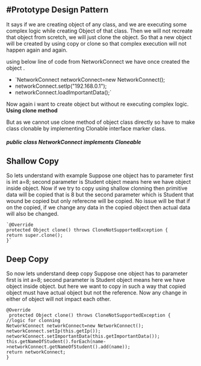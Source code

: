 #Prototype Design Pattern
-

It says if we are creating object of any class, and we are executing some complex logic while creating 
Object of that class. Then we will not recreate that object from scretch, we will just clone the object. 
So that a new object will be created by using copy or clone so that complex execution will not happen again and again.

using below line of code from NetworkConnect we have once created the object .
* `NetworkConnect networkConnect=new NetworkConnect();
* networkConnect.setIp("192.168.0.1");
* networkConnect.loadImportantData();`


Now again i want to create object but without re executing complex logic.
**Using clone method**

But as we cannot use clone method of object class directly so have to make class clonable by implementing Clonable interface marker class.

#### _public class NetworkConnect implements Cloneable_


## Shallow Copy

So lets understand with example Suppose one object has to parameter first is int a=8;
second parameter is Student object means here we have object inside object. 
Now if we try to  copy using shallow clonning then primitive data will be copied that is 8 but the second parameter which is Student that wound be copied
but only referecne will be copied.
No issue will be that if on the copied, if we change any data in the copied object then actual data will also be changed.

    `@Override
    protected Object clone() throws CloneNotSupportedException {
    return super.clone();
    }`

## Deep Copy
So now lets understand deep copy Suppose one object has to parameter first is int a=8;
second parameter is Student object means here we have object inside object. but here we want to copy in such a way that copied object must have actual object but not the reference.
Now any change in either of object will not impact each other.

    @Override
     protected Object clone() throws CloneNotSupportedException {
    //logic for clonning
    NetworkConnect networkConnect=new NetworkConnect();
    networkConnect.setIp(this.getIp());
    networkConnect.setImportantData(this.getImportantData());
    this.getNameOfStudent().forEach(name->networkConnect.getNameOfStudent().add(name));
    return networkConnect;
    }

